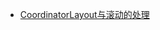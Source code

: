 - [CoordinatorLayout与滚动的处理](http://www.jcodecraeer.com/a/anzhuokaifa/androidkaifa/2015/0717/3196.html)